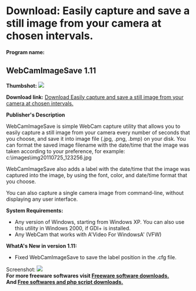 # Download: Easily capture and save a still image from your camera at chosen intervals.

**Program name:**

## WebCamImageSave 1.11

  
**Thumbshot:** ![](http://www.freewarefiles.com/screenshot/webcamimgsave_md.jpg)   
  
**Download link:** [Download Easily capture and save a still image from your camera at chosen intervals.](http://freesoftwares.boysofts.com/WebCamImageSave_program_71809.html)  
  


**Publisher's Description**  
  


WebCamImageSave is simple WebCam capture utility that allows you to easily capture a still image from your camera every number of seconds that you choose, and save it into image file (.jpg, .png, .bmp) on your disk. You can format the saved image filename with the date/time that the image was taken according to your preference, for example: c:\images\img20110725_123256.jpg 

WebCamImageSave also adds a label with the date/time that the image was captured into the image, by using the font, color, and date/time format that you choose.

You can also capture a single camera image from command-line, without displaying any user interface. 

**System Requirements:**

  * Any version of Windows, starting from Windows XP. You can also use this utility in Windows 2000, if GDI+ is installed. 
  * Any WebCam that works with A'Video For WindowsA' (VFW) 

**WhatA's New in version 1.11:**

  * Fixed WebCamImageSave to save the label position in the .cfg file. 

  
  
Screenshot: ![](http://www.freewarefiles.com/screenshot/webcamimgsave.jpg)   
**For more freeware softwares visit [Freeware software downloads.](http://freesoftwares.boysofts.com/)**   
**And [Free softwares and php script downloads.](http://www.boysofts.com/)**
